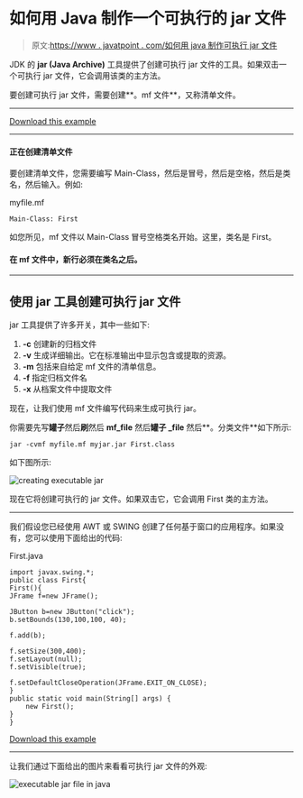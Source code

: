 # 如何用 Java 制作一个可执行的 jar 文件

> 原文:[https://www . javatpoint . com/如何用 java 制作可执行 jar 文件](https://www.javatpoint.com/how-to-make-an-executable-jar-file-in-java)

JDK 的 **jar (Java Archive)** 工具提供了创建可执行 jar 文件的工具。如果双击一个可执行 jar 文件，它会调用该类的主方法。

要创建可执行 jar 文件，需要创建**。mf 文件**，又称清单文件。

* * *

[Download this example](https://static.javatpoint.com/core/examples/executablejarexample.zip)

* * *

#### 正在创建清单文件

要创建清单文件，您需要编写 Main-Class，然后是冒号，然后是空格，然后是类名，然后输入。例如:

myfile.mf

```
Main-Class: First

```

如您所见，mf 文件以 Main-Class 冒号空格类名开始。这里，类名是 First。

#### 在 mf 文件中，新行必须在类名之后。

* * *

## 使用 jar 工具创建可执行 jar 文件

jar 工具提供了许多开关，其中一些如下:

1.  **-c** 创建新的归档文件
2.  **-v** 生成详细输出。它在标准输出中显示包含或提取的资源。
3.  **-m** 包括来自给定 mf 文件的清单信息。
4.  **-f** 指定归档文件名
5.  **-x** 从档案文件中提取文件

现在，让我们使用 mf 文件编写代码来生成可执行 jar。

你需要先写**罐子**然后**刷**然后 **mf_file** 然后**罐子 _file** 然后**。分类文件**如下所示:

```
jar -cvmf myfile.mf myjar.jar First.class

```

如下图所示:

![creating executable jar](../Images/3a0e92ebf1fd434f97a5f2564933690d.png)

现在它将创建可执行的 jar 文件。如果双击它，它会调用 First 类的主方法。

* * *

我们假设您已经使用 AWT 或 SWING 创建了任何基于窗口的应用程序。如果没有，您可以使用下面给出的代码:

First.java

```
import javax.swing.*;  
public class First{  
First(){  
JFrame f=new JFrame();  

JButton b=new JButton("click");  
b.setBounds(130,100,100, 40);  

f.add(b);  

f.setSize(300,400);  
f.setLayout(null);  
f.setVisible(true);  

f.setDefaultCloseOperation(JFrame.EXIT_ON_CLOSE);  
}  
public static void main(String[] args) {  
    new First();  
}  
}  

```

[Download this example](https://static.javatpoint.com/core/examples/executablejarexample.zip)

* * *

让我们通过下面给出的图片来看看可执行 jar 文件的外观:

![executable jar file in java](../Images/9981d4444504aa7cea99bd9ce5c7d713.png)